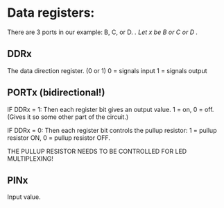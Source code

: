 
# Data registers:


There are 3 ports in our example:
B, C, or D.
_.   Let x be B or C or D  ._


## DDRx
The data direction register. (0 or 1)
0 = signals input
1 = signals output

## PORTx    (bidirectional!)
IF DDRx = 1:
Then each register bit gives an output value.
    1 = on, 0 = off.
    (Gives it so some other part of the circuit.)

IF DDRx = 0:
Then each register bit controls the pullup resistor:
    1 = pullup resistor ON,
    0 = pullup resistor OFF.

THE PULLUP RESISTOR NEEDS TO BE CONTROLLED FOR LED MULTIPLEXING!


## PINx
Input value.

